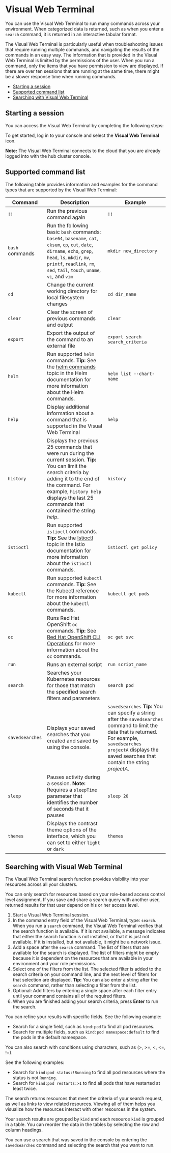 # Visual Web Terminal

You can use the Visual Web Terminal to run many commands across your environment. When categorized data is returned, such as when you enter a `search` command, it is returned in an interactive tabular format.

The Visual Web Terminal is particularly useful when troubleshooting issues that require running multiple commands, and navigating the results of the commands in an easy way. The information that is provided in the Visual Web Terminal is limited by the permissions of the user. When you run a command, only the items that you have permission to view are displayed. If there are over ten sessions that are running at the same time, there might be a slower response time when running commands.

  - [Starting a session](#starting-a-session)
  - [Supported command list](#supported-command-list)
  - [Searching with Visual Web Terminal](#searching-with-visual-web-terminal)

## Starting a session

You can access the Visual Web Terminal by completing the following steps:

To get started, log in to your console and select the **Visual Web Terminal** icon.

**Note:** The Visual Web Terminal connects to the cloud that you are already logged into with the hub cluster console.

## Supported command list

The following table provides information and examples for the command types that are supported by the Visual Web Terminal:

| Command | Description | Example |
| ---------|--------------|------- |
| `!!` | Run the previous command again | `!!` |
| `bash` commands | Run the following basic `bash` commands: `base64`, `basename`, `cat`, `cksum`, `cp`, `cut`, `date`, `dirname`, `echo`, `grep`, `head`, `ls`, `mkdir`, `mv`, `printf`, `readlink`, `rm`, `sed`, `tail`, `touch`, `uname`, `vi`, and `vim`  | `mkdir new_directory` |
| `cd` | Change the current working directory for local filesystem changes | `cd dir_name` |
| `clear` | Clear the screen of previous commands and output | `clear` |
| `export` | Export the output of the command to an external file | `export search search_criteria` |
| `helm` | Run supported `helm` commands. **Tip:** See the [helm commands](https://v2.helm.sh/docs/helm/#helm) topic in the Helm documentation for more information about the Helm commands. | `helm list --chart-name` |
| `help` | Display additional information about a command that is supported in the Visual Web Terminal | `help` |
| `history` | Displays the previous 25 commands that were run during the current session. **Tip:** You can limit the search criteria by adding it to the end of the command. For example, `history help` displays the last 25 commands that contained the string *help*. | `history` |
| `istioctl` | Run supported `istioctl` commands. **Tip:** See the [Istioctl](https://istio.io/docs/reference/commands/istioctl/) topic in the Istio documentation for more information about the `istioctl` commands. | `istioctl get policy` |
| `kubectl` | Run supported `kubectl` commands. **Tip:** See the [Kubectl reference](https://kubernetes.io/docs/reference/generated/kubectl/kubectl-commands) for more information about the `kubectl` commands. | `kubectl get pods`  |
| `oc` | Runs Red Hat OpenShift `oc` commands. **Tip:** See [Red Hat OpenShift CLI Operations](https://docs.openshift.com/enterprise/3.0/cli_reference/basic_cli_operations.html) for more information about the `oc` commands. | `oc get svc` |
| `run` | Runs an external script | `run script_name` |
| `search` | Searches your Kubernetes resources for those that match the specified search filters and parameters| `search pod` |
| `savedsearches` | Displays your saved searches that you created and saved by using the console.| `savedsearches` **Tip:** You can specify a string after the `savedsearches` command to limit the data that is returned. For example, `savedsearches projectA` displays the saved searches that contain the string *projectA*. |
| `sleep` | Pauses activity during a session. **Note:** Requires a `sleepTime` parameter that identifies the number of seconds that it pauses | `sleep 20` |
| `themes` |  Displays the contrast theme options of the interface, which you can set to either `light` or `dark` | `themes` |

## Searching with Visual Web Terminal

The Visual Web Terminal search function provides visibility into your resources across all your clusters.

You can only search for resources based on your role-based access control level assignment. If you save and share a search query with another user, returned results for that user depend on his or her access level.

1. Start a Visual Web Terminal session.
2. In the command entry field of the Visual Web Terminal, type: `search`. When you run a `search` command, the Visual Web Terminal verifies that the search function is available. If it is not available, a message indicates that either the search function is not installed, or that it is just not available. If it is installed, but not available, it might be a network issue.
3. Add a space after the `search` command. The list of filters that are available for the search is displayed. The list of filters might be empty because it is dependent on the resources that are available in your environment and your role permissions.
4. Select one of the filters from the list. The selected filter is added to the search criteria on your command line, and the next level of filters for that selection are displayed. **Tip:** You can also enter a string after the `search` command, rather than selecting a filter from the list.
5. Optional: Add filters by entering a single space after each filter entry until your command contains all of the required filters.
6. When you are finished adding your search criteria, press **Enter** to run the search.

You can refine your results with specific fields. See the following example:

  - Search for a single field, such as `kind:pod` to find all pod resources.
  - Search for multiple fields, such as `kind:pod namespace:default` to find the pods in the default namespace.

You can also search with conditions using characters, such as (>, >=, <, <=, !=).

See the following examples:

  - Search for `kind:pod status:!Running` to find all pod resources where the status is not `Running`.
  - Search for `kind:pod restarts:>1` to find all pods that have restarted at least twice.

The search returns resources that meet the criteria of your search request, as well as links to view related resources. Viewing all of them helps you visualize how the resources interact with other resources in the system. 
   
Your search results are grouped by `kind` and each resource `kind` is grouped in a table. You can reorder the data in the tables by selecting the row and column headings.

You can use a search that was saved in the console by entering the `savedsearches` command and selecting the search that you want to run.
